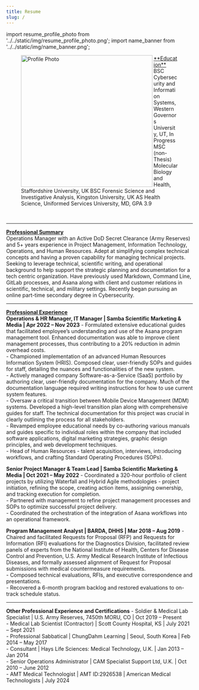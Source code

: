 ```yaml
---
title: Resume
slug: /
---
```

import resume_profile_photo from '../../static/img/resume_profile_photo.png';
import name_banner from '../../static/img/name_banner.png';

<figure><img align="left" src={resume_profile_photo} alt="Profile Photo" width="355" description="text below image"/></figure>  

<figure><u>**Education**</u>&nbsp;  
BSC Cybersecurity and Information Systems, Western Governors University, UT, In Progress  
MSC (non-Thesis) Molecular Biology and Health, Staffordshire University, UK  
BSC Forensic Science and Investigative Analysis, Kingston University, UK  
AS Health Science, Uniformed Services University, MD, GPA 3.9</figure>&nbsp;      

---
<u>**Professional Summary**</u>  
Operations Manager with an Active DoD Secret Clearance (Army Reserves) and 5+ years experience in Project Management, Information Technology, Operations, and Human Resources. Adept at simplifying complex technical concepts and having a proven capability for managing technical projects. Seeking to leverage technical, scientific writing, and operational background to help support the strategic planning and documentation for a tech centric organization. Have previously used Markdown, Command Line, GitLab processes, and Asana along with client and customer relations in scientific, technical, and military settings. Recently began pursuing an online part-time secondary degree in Cybersecurity.

---
 
<u>**Professional Experience**</u>  
**Operations & HR Manager, IT Manager | Samba Scientific Marketing & Media | Apr 2022 – Nov 2023**
 	- Formulated extensive educational guides that facilitated employee’s understanding and use of the Asana program management tool. Enhanced documentation was able to improve client management processes, thus contributing to a 20% reduction in admin overhead costs.  
 	- Championed implementation of an advanced Human Resources Information System (HRIS). Composed clear, user-friendly SOPs and guides for staff, detailing the nuances and functionalities of the new system.  
 	- Actively managed company Software-as-a-Service (SaaS) portfolio by authoring clear, user-friendly documentation for the company. Much of the documentation language required writing instructions for how to use current system features.    
 	- Oversaw a critical transition between Mobile Device Management (MDM) systems.  Developed a high-level transition plan along with comprehensive guides for staff. The technical documentation for this project was crucial in clearly outlining the process for all stakeholders.   
 	- Revamped employee educational needs by co-authoring various manuals and guides specific to individual roles within the company that included software applications, digital marketing strategies, graphic design principles, and web development techniques.  
 	- Head of Human Resources - talent acquisition, interviews, introducing workflows, and crafting Standard Operating Procedures (SOPs).  

**Senior Project Manager & Team Lead | Samba Scientific Marketing & Media | Oct 2021 – May 2022**
 	- Coordinated a 320-hour portfolio of client projects by utilizing Waterfall and Hybrid Agile methodologies - project initiation, refining the scope, creating action items, assigning ownership, and tracking execution for completion.  
 	- Partnered with management to refine project management processes and SOPs to optimize successful project delivery.  
 	- Coordinated the orchestration of the integration of Asana workflows into an operational framework.  

**Program Management Analyst | BARDA, DHHS | Mar 2018 – Aug 2019**
 	- Chaired and facilitated Requests for Proposal (RFP) and Requests for Information (RFI) evaluations for the Diagnostics Division, facilitated review panels of experts from the National Institute of Health, Centers for Disease Control and Prevention, U.S. Army Medical Research Institute of Infectious Diseases, and formally assessed alignment of Request for Proposal submissions with medical countermeasure requirements.   
 	- Composed technical evaluations, RFIs, and executive correspondence and presentations.   
 	- Recovered a 6-month program backlog and restored evaluations to on-track schedule status.  

---

**Other Professional Experience and Certifications**
 	- Soldier & Medical Lab Specialist | U.S. Army Reserves, 7450th MORU, CO | Oct 2019 – Present  
 	- Medical Lab Scientist (Contractor) | Scott County Hospital, KS | July 2021 – Sept 2021  
 	- Professional Sabbatical | ChungDahm Learning | Seoul, South Korea | Feb 2014 – May 2017  
 	- Consultant | Hays Life Sciences: Medical Technology, U.K. | Jan 2013 – Jan 2014  
 	- Senior Operations Administrator | CAM Specialist Support Ltd, U.K. | Oct 2010 – June 2012  
    - AMT Medical Technologist | AMT ID:2926538 | American Medical Technologists | July 2024
